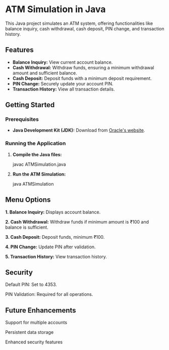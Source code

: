 # ATM Simulation in Java

This Java project simulates an ATM system, offering functionalities like balance inquiry, cash withdrawal, cash deposit, PIN change, and transaction history.

## Features

- **Balance Inquiry:** View current account balance.
- **Cash Withdrawal:** Withdraw funds, ensuring a minimum withdrawal amount and sufficient balance.
- **Cash Deposit:** Deposit funds with a minimum deposit requirement.
- **PIN Change:** Securely update your account PIN.
- **Transaction History:** View all transaction details.

## Getting Started

### Prerequisites

- **Java Development Kit (JDK):** Download from [Oracle's website](https://www.oracle.com/java/technologies/javase-jdk11-downloads.html).

### Running the Application

1. **Compile the Java files:**

   javac ATMSimulation.java
   
2. **Run the ATM Simulation:**

   java ATMSimulation
   
## Menu Options

**1. Balance Inquiry:** Displays account balance.

**2. Cash Withdrawal:** Withdraw funds if minimum amount is ₹100 and balance is sufficient.

**3. Cash Deposit:** Deposit funds, minimum ₹100.

**4. PIN Change:** Update PIN after validation.

**5. Transaction History:** View transaction history.

   
## Security

Default PIN: Set to 4353.

PIN Validation: Required for all operations.


## Future Enhancements

Support for multiple accounts

Persistent data storage

Enhanced security features

